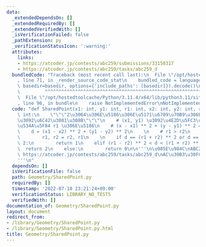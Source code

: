 ```yaml
---
data:
  _extendedDependsOn: []
  _extendedRequiredBy: []
  _extendedVerifiedWith: []
  _isVerificationFailed: false
  _pathExtension: py
  _verificationStatusIcon: ':warning:'
  attributes:
    links:
    - https://atcoder.jp/contests/abc259/submissions/33150317
    - https://atcoder.jp/contests/abc259/tasks/abc259_d
  bundledCode: "Traceback (most recent call last):\n  File \"/opt/hostedtoolcache/Python/3.11.4/x64/lib/python3.11/site-packages/onlinejudge_verify/documentation/build.py\"\
    , line 71, in _render_source_code_stat\n    bundled_code = language.bundle(stat.path,\
    \ basedir=basedir, options={'include_paths': [basedir]}).decode()\n          \
    \         ^^^^^^^^^^^^^^^^^^^^^^^^^^^^^^^^^^^^^^^^^^^^^^^^^^^^^^^^^^^^^^^^^^^^^^^^^^^^^^^^^\n\
    \  File \"/opt/hostedtoolcache/Python/3.11.4/x64/lib/python3.11/site-packages/onlinejudge_verify/languages/python.py\"\
    , line 96, in bundle\n    raise NotImplementedError\nNotImplementedError\n"
  code: "def SharedPoint(x1: int, y1: int, r1: int, x2: int, y2: int, r2: int) ->\
    \ int:\n    \"\"\"2\u3064\u306E\u5186\u306E\u5171\u6709\u70B9\u306E\u500B\u6570\
    \u3092\u6C42\u3081\u308B\"\"\"\n    # (x1, y1) \u3092\u4E2D\u5FC3\u3068\u3057\u305F\
    \u534A\u5F84 r1 \u306E\u5186\n    # (x - x1) ** 2 + (y - y1) ** 2 = r1 ** 2\n\
    \    d = (x1 - x2) ** 2 + (y1 - y2) ** 2\n    \n    # r1 > r2\n    if r1 < r2:\n\
    \        r1, r2 = r2, r1\n    \n    if d == (r1 + r2) ** 2 or d == (r1 - r2) **\
    \ 2:\n        return 1\n    elif (r1 - r2) ** 2 < d < (r1 + r2) ** 2:\n      \
    \  return 2\n    else:\n        return 0\n\n'''\n\u985E\u984C\nABC259-D - Circumferences:\
    \ https://atcoder.jp/contests/abc259/tasks/abc259_d\nAC\u30B3\u30FC\u30C9: https://atcoder.jp/contests/abc259/submissions/33150317\n\
    '''\n"
  dependsOn: []
  isVerificationFile: false
  path: Geometry/SharedPoint.py
  requiredBy: []
  timestamp: '2022-07-10 23:21:24+09:00'
  verificationStatus: LIBRARY_NO_TESTS
  verifiedWith: []
documentation_of: Geometry/SharedPoint.py
layout: document
redirect_from:
- /library/Geometry/SharedPoint.py
- /library/Geometry/SharedPoint.py.html
title: Geometry/SharedPoint.py
---
```

